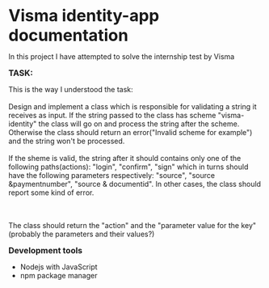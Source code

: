 <font size="6"> **Visma identity-app documentation**</font> 

In this project I have attempted to solve the internship test by Visma

<font size="3"> **TASK:**</font>

This is the way I understood the task:
\
\
 Design and implement a class which is responsible for validating a string it receives as input. If the string passed to the class has scheme "visma-identity" the class will go on and process the string after the scheme. Otherwise the class should return an error("Invalid scheme for example") and the string won't be processed.
\
\
If the sheme is valid, the string after it should contains only one of the following paths(actions): "login", "confirm", "sign" which in turns should have the following parameters respectively: "source", "source &paymentnumber", "source & documentid". In other cases, the class should report some kind of error.

\
\
The class should return the "action" and the "parameter value for the key"(probably the parameters and their values?)


<font size="3"> **Development tools**</font> 

- Nodejs with JavaScript
- npm package manager
